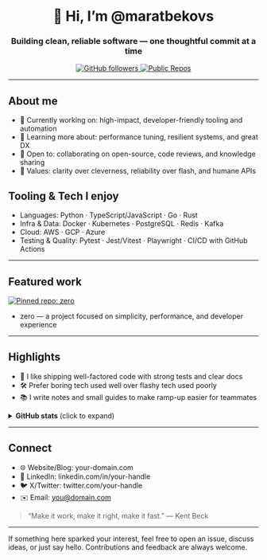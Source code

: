 <!--
Tip: To make this your GitHub Profile README, create a public repo named exactly your-username/your-username
For you: maratbekovs/maratbekovs
-->

<div align="center">

# 👋 Hi, I’m @maratbekovs

<!-- Short tagline: replace this with your focus or mission -->
### Building clean, reliable software — one thoughtful commit at a time

<!-- Quick badges (edit/remove to taste) -->
<a href="https://github.com/maratbekovs">
  <img alt="GitHub followers" src="https://img.shields.io/github/followers/maratbekovs?label=Followers&style=for-the-badge&logo=github">
</a>
<a href="https://github.com/maratbekovs?tab=repositories&q=&type=source&language=&sort=stargazers">
  <img alt="Public Repos" src="https://img.shields.io/badge/Public%20Repos-—-brightgreen?style=for-the-badge&logo=github">
</a>

</div>

---

## About me
- 🔭 Currently working on: high-impact, developer-friendly tooling and automation
- 🌱 Learning more about: performance tuning, resilient systems, and great DX
- 🤝 Open to: collaborating on open-source, code reviews, and knowledge sharing
- 🎯 Values: clarity over cleverness, reliability over flash, and humane APIs

<!-- Replace with your actual stack and strengths -->
## Tooling & Tech I enjoy
- Languages: Python · TypeScript/JavaScript · Go · Rust
- Infra & Data: Docker · Kubernetes · PostgreSQL · Redis · Kafka
- Cloud: AWS · GCP · Azure
- Testing & Quality: Pytest · Jest/Vitest · Playwright · CI/CD with GitHub Actions

---

## Featured work

<!-- Swap in your repos; duplicate the block for more pins -->
<a href="https://github.com/maratbekovs/zero">
  <img alt="Pinned repo: zero" src="https://github-readme-stats.vercel.app/api/pin/?username=maratbekovs&repo=zero&theme=transparent" />
</a>

<!-- Brief context for readers (edit this to describe what makes it special) -->
- zero — a project focused on simplicity, performance, and developer experience

---

## Highlights
- 🧩 I like shipping well-factored code with strong tests and clear docs
- 🛠️ Prefer boring tech used well over flashy tech used poorly
- 📚 I write notes and small guides to make ramp-up easier for teammates

<!-- Keep the profile clean by tucking extra details behind toggles -->
<details>
  <summary><b>GitHub stats</b> (click to expand)</summary>
  <br />
  <img alt="GitHub Stats" src="https://github-readme-stats.vercel.app/api?username=maratbekovs&show_icons=true&theme=transparent&rank_icon=github" />
  <img alt="Top Languages" src="https://github-readme-stats.vercel.app/api/top-langs/?username=maratbekovs&layout=compact&theme=transparent" />
  <img alt="Contribution Streak" src="https://streak-stats.demolab.com?user=maratbekovs&theme=transparent" />
</details>

---

## Connect
<!-- Replace links with your actual profiles -->
- 🌐 Website/Blog: your-domain.com
- 💼 LinkedIn: linkedin.com/in/your-handle
- 🐦 X/Twitter: twitter.com/your-handle
- ✉️ Email: you@domain.com

<!-- Optional fun touch -->
> “Make it work, make it right, make it fast.” — Kent Beck

---
<!-- Housekeeping: Readers love clarity -->
If something here sparked your interest, feel free to open an issue, discuss ideas, or just say hello. Contributions and feedback are always welcome.
